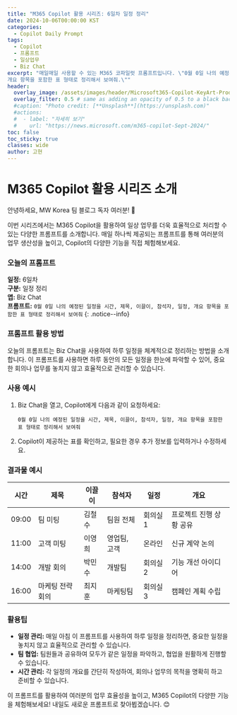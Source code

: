 ```yaml
---
title: "M365 Copilot 활용 시리즈: 6일차 일정 정리"
date: 2024-10-06T00:00:00 KST
categories:
  - Copilot Daily Prompt
tags:
  - Copilot
  - 프롬프트
  - 일상업무
  - Biz Chat
excerpt: "매일매일 사용할 수 있는 M365 코파일럿 프롬프트입니다. \"0월 0일 나의 예정된 일정을 시간, 제목, 이끌이, 첨석자, 일정
개요 항목을 포함한 표 형태로 정리해서 보여줘.\""
header:
  overlay_image: /assets/images/header/Microsoft365-Copilot-KeyArt-Productivity-6K-01.png
  overlay_filter: 0.5 # same as adding an opacity of 0.5 to a black background
  #caption: "Photo credit: [**Unsplash**](https://unsplash.com)"
  #actions:
  #  - label: "자세히 보기"
  #    url: "https://news.microsoft.com/m365-copilot-Sept-2024/"
toc: false
toc_sticky: true
classes: wide
author: 고현
---
```


# M365 Copilot 활용 시리즈 소개

안녕하세요, MW Korea 팀 블로그 독자 여러분! 🎉

이번 시리즈에서는 M365 Copilot을 활용하여 일상 업무를 더욱 효율적으로 처리할 수 있는 다양한 프롬프트를 소개합니다. 매일 하나씩 제공되는 프롬프트를 통해 여러분의 업무 생산성을 높이고, Copilot의 다양한 기능을 직접 체험해보세요.

### 오늘의 프롬프트

**일정:** 6일차  
**구분:** 일정 정리  
**앱:** Biz Chat  
**프롬프트:** `0월 0일 나의 예정된 일정을 시간, 제목, 이끌이, 참석자, 일정, 개요 항목을 포함한 표 형태로 정리해서 보여줘`
{: .notice--info}

### 프롬프트 활용 방법

오늘의 프롬프트는 Biz Chat을 사용하여 하루 일정을 체계적으로 정리하는 방법을 소개합니다. 이 프롬프트를 사용하면 하루 동안의 모든 일정을 한눈에 파악할 수 있어, 중요한 회의나 업무를 놓치지 않고 효율적으로 관리할 수 있습니다.

### 사용 예시

1. Biz Chat을 열고, Copilot에게 다음과 같이 요청하세요:
    ```
    0월 0일 나의 예정된 일정을 시간, 제목, 이끌이, 참석자, 일정, 개요 항목을 포함한 표 형태로 정리해서 보여줘
    ```
2. Copilot이 제공하는 표를 확인하고, 필요한 경우 추가 정보를 입력하거나 수정하세요.

### 결과물 예시

| 시간  | 제목          | 이끌이    | 참석자       | 일정       | 개요                  |
|-------|---------------|-----------|--------------|------------|-----------------------|
| 09:00 | 팀 미팅       | 김철수    | 팀원 전체    | 회의실 1   | 프로젝트 진행 상황 공유 |
| 11:00 | 고객 미팅     | 이영희    | 영업팀, 고객 | 온라인     | 신규 계약 논의        |
| 14:00 | 개발 회의     | 박민수    | 개발팀       | 회의실 2   | 기능 개선 아이디어    |
| 16:00 | 마케팅 전략 회의 | 최지훈 | 마케팅팀     | 회의실 3   | 캠페인 계획 수립      |

### 활용팁

- **일정 관리:** 매일 아침 이 프롬프트를 사용하여 하루 일정을 정리하면, 중요한 일정을 놓치지 않고 효율적으로 관리할 수 있습니다.
- **팀 협업:** 팀원들과 공유하여 모두가 같은 일정을 파악하고, 협업을 원활하게 진행할 수 있습니다.
- **시간 관리:** 각 일정의 개요를 간단히 작성하여, 회의나 업무의 목적을 명확히 하고 준비할 수 있습니다.

이 프롬프트를 활용하여 여러분의 업무 효율성을 높이고, M365 Copilot의 다양한 기능을 체험해보세요! 내일도 새로운 프롬프트로 찾아뵙겠습니다. 😊



